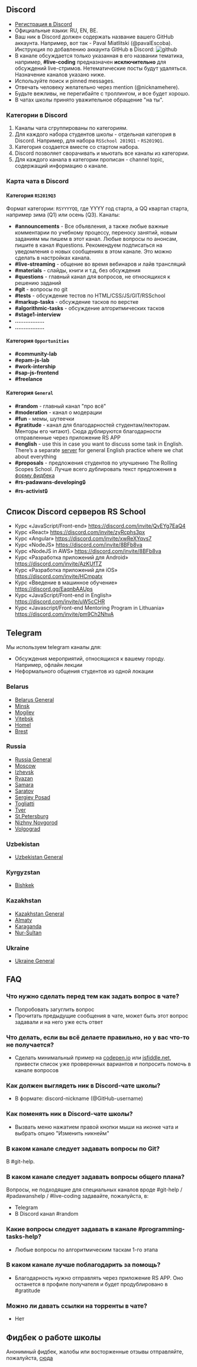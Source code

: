 ## Discord
* [Регистрация в Discord](https://discord.gg/PRADsJB)
* Официальные языки: RU, EN, BE.
* Ваш ник в Discord должен содержать название вашего GitHub аккаунта. Например, вот так - Paval Miatlitski (@pavalEscoba). Инструкция по добавлению аккаунта GitHub в Discord:
![github](../images/github_acc.png)
* В канале обсуждается только указанная в его названии тематика, например, **#live-coding** предназначен __исключительно__ для обсуждений live-стримов. Нетематические посты будут удаляться. Назначение каналов указано ниже.
* Используйте поиск и pinned messages.
* Отвечать человеку желательно через mention (@nicknamehere).
* Будьте вежливы, не перегибайте с троллингом, и все будет хорошо.
* В чатах школы принято уважительное обращение "на ты".

### Категории в Discord
1. Каналы чата сгруппированы по категориям.
2. Для каждого набора студентов школы - отдельная категория в Discord. Например, для набора `RSSchool 2019Q1` - `RS2019Q1`.
3. Категория создается вместе со стартом набора.
4. Discord позволяет сворачивать и мьютать все каналы из категории.
5. Для каждого канала в категории прописан - channel topic, содержащий информацию о канале.

### Карта чата в Discord
#### Категория `RS2019Q3`
Формат категории: `RSYYYYQQ`, где YYYY год старта, а QQ квартал старта, например зима (Q1) или осень (Q3).
Каналы:
- **#announcements** - Все объявления, а также любые важные комментарии по учебному процессу, переносу занятий, новым заданиям мы пишем в этот канал. Любые вопросы по анонсам, пишите в канал #questions. Рекомендуем подписаться на уведомления о новых сообщениях в этом канале. Это можно сделать в настройках канала.
- **#live-streaming** - общение во время вебинаров и лайв трансляций
- **#materials** - слайды, книги и т.д, без обсуждения
- **#questions** - главный канал для вопросов, не относящихся к решению заданий
- **#git** - вопросы по git
- **#tests** - обсуждение тестов по HTML/CSS/JS/GIT/RSSchool
- **#markup-tasks** - обсуждение тасков по верстке
- **#algorithmic-tasks** - обсуждение алгоритмических тасков
- **#stage1-interview**
- **.................**
- **.................**

#### Категория `Opportunities` 
- **#community-lab**
- **#epam-js-lab**
- **#work-intership**
- **#sap-js-frontend**
- **#freelance**

#### Категория `General`
- **#random** - главный канал "про всё"
- **#moderation** - канал о модерации
- **#fun** - мемы, шутеечки
- **#gratitude** - канал для благодарностей студентам/лекторам. Менторы его читают). Сюда дублируются благодарности отправленные через приложение RS APP
- **#english** - use this in case you want to discuss some task in English. There’s a separate [server](https://discord.gg/mZdYun6) for general English practice where we chat about everything
- **#proposals** - предложения студентов по улучшению The Rolling Scopes School. Лучше всего дублировать текст предложения в [форму фидбека](https://docs.google.com/forms/d/e/1FAIpQLSeN-OYDhazcs7WhZi_oae-u8bCLuVcsksCeZkYcfRMMwj3eJA/viewform)
- **#rs-padawans-developing**:lock:
- **#rs-activist**:lock:

## Список Discord серверов RS School
- Курс «JavaScript/Front-end» https://discord.com/invite/QvEYg7EaQ4
- Курс «React» https://discord.com/invite/zyRcphs3px
- Курс «Angular» https://discord.com/invite/xwReXYqvs7
- Курс «NodeJS» https://discord.com/invite/8BFb8va
- Курс «NodeJS in AWS» https://discord.com/invite/8BFb8va
- Курс «Разработка приложений для Android» https://discord.com/invite/AzKUfTZ
- Курс «Разработка приложений для iOS» https://discord.com/invite/HCmpatx
- Курс «Введение в машинное обучение» https://discord.gg/EaqnbAAUps
- Курс «JavaScript/Front-end in English» https://discord.com/invite/uW5cCHR
- Курс «Javascript/Front-end Mentoring Program in Lithuania» https://discord.com/invite/pm9Ch2NhvA

## Telegram
Мы используем telegram каналы для:
- Обсуждения мероприятий, относящихся к вашему городу. Например, офлайн лекции
- Неформального общения студентов из одной локации

### Belarus
- [Belarus General](https://t.me/RSSBands)
- [Minsk](https://t.me/RSSchoolMinsk)
- [Mogilev](https://t.me/RSSchoolMogilev)
- [Vitebsk](https://t.me/RSSchoolVitebsk)
- [Homel](https://t.me/rsschool_homel)
- [Brest](https://t.me/RSSchool_Brest)

### Russia
- [Russia General](https://t.me/RSSchoolRussia)
- [Moscow](https://t.me/RSSchoolMoscow)
- [Izhevsk](https://t.me/RSSchoolIzhevsk)
- [Ryazan](https://t.me/RSSchoolRyazan)
- [Samara](https://t.me/RSSchoolSamara)
- [Saratov](https://t.me/RSSchoolSaratov)
- [Sergiev Posad](https://t.me/RSSchoolSergievPosad)
- [Togliatti](https://t.me/RSSchoolTogliatti)
- [Tver](https://t.me/RSSchoolTver)
- [St.Petersburg](https://t.me/RSSchoolSaintp)
- [Nizhny Novgorod](https://t.me/RSSchoolNN)
- [Volgograd](https://t.me/RSSchoolVolgograd)

### Uzbekistan
- [Uzbekistan General](https://t.me/RSSchoolUzbekistan)

### Kyrgyzstan
- [Bishkek](https://t.me/RSSchoolBishkek)

### Kazakhstan 
- [Kazakhstan General](https://t.me/RSSchoolKazakhstan)
- [Almaty](https://t.me/RSSchoolAlmaty)
- [Karaganda](https://t.me/RSSchoolKaraganda)
- [Nur-Sultan](https://t.me/RSSchoolNurSultan)

### Ukraine 
- [Ukraine General](https://t.me/RSSchoolUkraine)

## FAQ
### Что нужно сделать перед тем как задать вопрос в чате?
- Попробовать загуглить вопрос
- Прочитать предыдущие сообщения в чате, может быть этот вопрос задавали и на него уже есть ответ

### Что делать, если вы всё делаете правильно, но у вас что-то не получается?
- Сделать минимальный пример на [codepen.io](https://codepen.io/) или [jsfiddle.net](https://jsfiddle.net), привести список уже проверенных вариантов и попросить помочь в канале вопросов

### Как должен выглядеть ник в Discord-чате школы?
- В формате: discord-nickname (@GitHub-username)

### Как поменять ник в Discord-чате школы?
- Вызвать меню нажатием правой кнопки мыши на иконке чата и выбрать опцию "Изменить никнейм"

### В каком канале следует задавать вопросы по Git?
В #git-help.

### В каком канале следует задавать вопросы общего плана?
Вопросы, не подходящие для специальных каналов вроде #git-help / #padawanshelp / #live-coding задавайте, пожалуйста, в:
- Telegram
- В Discord канал #random

### Какие вопросы следует задавать в канале #programming-tasks-help?
- Любые вопросы по алгоритмическим таскам 1-го этапа

### В каком канале лучше поблагодарить за помощь?
- Благодарность нужно отправлять через приложение RS APP. Оно останется в профиле получателя и будет продублировано в #gratitude

### Можно ли давать ссылки на торренты в чате?
- Нет

## Фидбек о работе школы
Анонимный фидбек, жалобы или восторженные отзывы отправляйте, пожалуйста, [сюда](https://docs.google.com/forms/d/1F4NeS0oBq-CY805aqiPVp6CIrl4_nIYJ7Z_vUcMOFrQ/viewform)
